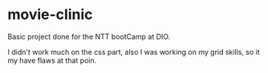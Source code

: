 # movie-clinic

Basic project done for the NTT bootCamp at DIO. 

I didn't work much on the css part, also I was working on my grid skills, so it my have flaws at that poin.
